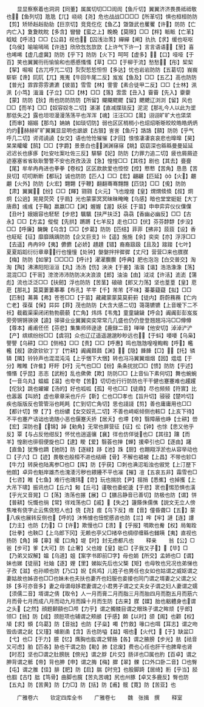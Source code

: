 <!-- { "loadSidebar": true } -->
　　显显察察着也洞洞【同董】属属切切□□訚訚【鱼斤切】翼翼济济畏畏祗祗敬也【鱼列切】卼卼【兀】峣峣【尧】危也战战□□□□【所革切】惧也桓桓防防【剪】矫矫赳赳勍勍【巨京切】竞竞仡仡【鱼乙】曁曁武也矍矍【许】防防【亡内亡入】夐夐眈眈【多含】矕矕【蛮之上】睌睌【莫限】□□【柈】眽眽【亡革】眓眓【呼活】□□【公县】视也【囚浅治羡】繟繟【阐】扏扏【求】缓也呕呕【乌侯】喻喻嘕嘕【许连】欣欣忥忥欯欯【上许气下许一】言言语语【至】喜也唏唏【虚几虚冀】防防【乎下】防防【火下】呵呵【虚多】【口】哑哑【于百】笑也翼翼衎衎愉愉和也慼慼慅慅【草】□□【于柳于流】愁愁【彤】栔栔【挈】啒啒【古兀呼兀二切】烮烮悊悊怛怛【多达】忧也岩岩防防【五葛切】峩峩崭崭【谗】阢阢【兀】嵬嵬【牛回牛尾二反】岌岌【鱼及】□□【五乙】高也防防【普光】霏霏雰雰瀌瀌【彼苗】雪雪【林】霅霅【素合徒甲二反】□□【士林】洬洬【小笃】湒湒【子立】□□【林】□□【落】雴雴【丑入】霫霫【先入】靀靀【蒙】防防【狄】雨也防防防防【所留】飋飋飂飂【留】飉飉辽浏浏【留】风也□□【而羊】□□【奴容奴冬二切】湛湛【直减牒琰反】泥泥【那礼今人以此为埿那低失之】露也坦坦漫漫荡荡平也浑浑【魂】汪汪□□【暠】诩诩旷旷大也栠栠【而审】嫋嫋【那鸟】姌姌【如琰切防】弱也区区梢梢小也炤炤晣晣皎皎皓皓炳炳灼灼赫赫旷旷翼翼显显明也詪詪【古狠】訔訔【鱼斤】詻詻【頟】防防【乎气呼几二切】谔谔譊譊【女交】语也怆怆慛慛【才回】悢悢凄凄哀哀悲也曍曍【昊】杲杲皬皬【鹄】□□【字爵】景景白也渊渊窱窱【眺】窈窈深也緜緜曼曼延延迟迟长也痑痑【吐安吐案吐佐三反】騑騑【妃】防防【力罪力追二切】疲也屑屑迹迹塞塞省省耿耿警警不安也孜孜汲汲【急】惶惶□□【其徃】剧也【其去】亹亹【尾】牟牟冉冉进也拳拳【卷权】区区款款爱也悾悾【控】慗慗【苦角】恳恳【苦艮切】叨叨断断【都玩】诚也防防【匹人】□□【宏】翩翩【匹延】【火】翽翽【火外】防防【火宏】翾翾【乎鞭】翻翻骞骞翲翲【匹饶】□□【曵】防防【肃】翼翼【纷】□□【睴】翧翧【火元】飞也煌煌【皇】煟煟倐倐【叔】炯炯【公逈】晃晃荧荧【乎扃】光也蒙蒙冥冥昧昧晻晻【乌感】暗也堂堂娗娗【大丁唐鼎】彧彧【于鞠】嬴嬴□□【渊】媉媉【渥】妖妖【于苗】申申弈弈仪仪僷僷【丑叶】娥娥容也駓駓【步悲】颿颿【扶严扶泛】骉骉【香幽必幽反】□□【古永】□□【方孟】傱傱【先拱】蹡蹡【七羊反】走也□□【伏】芬芬馞馞【步没】□□【呼廉】馣馣【乌含】□□【步葛】防防【匹结】菲菲【拂非】蔎蔎【设】香也眐眐【征】靡靡踽踽防防【企又巨支】【遥】施施【余】奕奕【亦】浮浮□□【去遥】冉冉【夷】儦儦【必娇】趞趞【错】裔裔趿趿【且及】踥踥【七叶】夏夏蹈蹈衍衍章章行也憧憧【处钟】媻媻拌拌徲徲【丈尺】营营□来也腜腜【梅】防防【如掌】□□□□【呼计】濯濯臔臔【呼典】肥也泡泡【白交普交】淘淘【陶】沸沸阳阳洹洹【丸】汤汤【伤】泱泱【于姜】湝湝【谐】浩浩潒潒【荡】混混□□【干宻】滂滂沛沛防防决决浪浪【郎】油油【由】泧泧【许活】滮滮【蒲彪】流也泛泛□□【扶劒】浮也防防【苦茎】硠硠【郎又力荡】坚也葟葟【皇】苨苨【那礼】莫莫萋萋菶菶【布孔】芊芊【千】芾芾【不味】蓁蓁薿薿【拟】□□【匹制】茀茀【弗】苍苍□□【于苗】藏藏蒙蒙莫莫薱薱【徒内】蔚蔚蓩蓩【亡内亡老】葆葆【保】茻茻【莽】茂也防防【大含大感二切】蔼蔼镳镳【上音暧下二不袄】截截渠渠闭闭勃勃藐藐【亡角】炜炜【韦鬼】童童鐬鐬【呼会】阗阗彭彭岌岌旁旁锵锵骙骙【逵】驿驿业业翼翼奕奕常常几几盛也仍仍登登翘翘冯冯□□僔僔【尊本】甫甫伾伾【芬悲】集集师师逯逯【鹿録二音】啴啴【他安切】淖淖浐浐【产】缤缤纷纷□□【虞羽】众也辽辽遥遥邈邈眇眇远也【于蚪】喓喓【乌枭】譻譻【乌耕】□□【侧格】□□【责】□□【呼惠】鸣也虺虺喤喤輷輷【呼】轞轞【舰】欿欿钦钦丁丁【竹耕】阗阗鼘鼘【渊】【隐】韸韸【□】【托】辚辚【隣】铃铃声也混混沌沌【上乎悃下大悃】转也冯冯翼翼烟烟【因】煴煴【于分】睢睢【许隹】盱盱【吁】元气也□□【纷】条条扰扰□□【愦】防防【乎述】惽惽【乎昆】忞忞【武粉】乱也僛僛【欺】防防□□【上音仙下素何切】舞也蜿蜿【一音乌丸】蝹蝹【温】也夸夸【苦】切切也行行防防也干干健也蹇蹇难也趯趯【佗狄】跳也嬥嬥【汤的】好也呱呱【孤】号也□□【徒鼎】尽也频频【符賔】比也嚣嚣【叫娇】虚也章章采也斤斤【靳】仁也□□孝也【旨升切】骎骎【楚吟切】疾也版版反也管管浴也眊眊【亡到切亡角切】思也諓諓【剪】善也庸庸用也□□【都计切】憭【了】也纷繷【女交奴孔二切】不善也﨑岖倾侧也輆□【上亥下待】不平也蹇产诘诎也诡随小恶也偃蹇夭挢【居夭】也墆【帝】翳障蔽也峥【士耕】嵤【宏】深防也【锦】踔【勑角】无常也屏营征【征】伀【钟】也悇【悆又他乎反】覃【与占反他绀反】怀忧也逍遥忀【襄】徉也仿佯徙也□【其往】躟【而羊】惶剧也徘徊便旋也□【逮】瞹【爱】翳荟也掸【蝉】援牵引也□【逐由】躇【直鱼】犹豫也蹢【驰防】防【逐緑】跢【池】跦【厨】也翺翔浮淤也从容举动也□【子六】□【迹】畏敬也般桓不进也结縎【骨】不解也裮被【上昌】不带也轸□【牛力】转戾也陆离参□也□【挥】防【乎获】□刺也淟涊垢浊也俶党【上汀歴下他朗】卓异也魁岸雄杰也溾涹污秽也鍡鑸不平也凗【摧】凒【五哀五非】霜雪也□【七咨】睢【七鱼】难行也瑰玮【竒】玩也揣抁【尹】揺捎【悉嶣】也掉擭【上大吊下啸】振讯也□【丘六】匑【丘弓】谨敬也委蛇逶【于悲】衺也惕恐惧也潢【乎光又音晃】□【荡】浩荡也搌【展】□【膳吕静音已善切】防极也防【谓】恲【普耕】忨慨也徜【常】徉戏荡也□【戚】【失之】籧篨侏儒僬【説文无立人傍焦唯有侥字止云焦侥短人也】侥【尧】痖【乌下反】瘖【音】僮昏聋□【五】蒙八疾也展转反侧也【呼的】沐怖懅也忸怩慼咨也防【兰】哰【牢】謰【连】謱【力主】也防【力】□【许】欺慢也□【溃】【乎报】啁欺也觠【权】局匍跧【壮拳】也鞅□【上乌郎下冈】无赖也亭父□禇卒也绸缪缠緜也雠眱【夷】直视也扬防【角】嫴【辜】攉【口角】堤【时】封无虑都凡也
　　释亲
　　翁【公】□爸【步可】爹【大可】防【止奢】父也媓【皇】妣□【子我又子】【毕】□【乃弟又奴解】媪【乌道】姐【案字书即前□字】母也娋【所交】孟姉也□【谓】妹也娣【徒丽】社妯【逐】娌【里】娣姒先后也父榘【矩】也母牧也兄况也弟悌也子孜【滋】也孙顺也防【乃口】婗【呉鸡】儿姓子也男任也女如也姑谓之威妪谓之妻姑故也姊咨也□□也妹未也夫扶也妻齐也妇服也妾接也同门谓之壻妻之父谓之父姼【多可亦音多】妻之母谓母姼君妻谓之小君男子谓之丈夫女子谓之妇人妻谓之嬬【须儒二音】壻谓之倩【取令】人一月而膏二月而脂三月而胎四月而胞五月而筋六月而骨七月而成八月而动九月而躁十月而生防【古来】腜【媒】胎也躳軆身也谓之头【之然】顔题颡頟也□颅【力乎】谓之髑髅目谓之眼珠子谓之眸颃【乎郎】领□【翁】防【成】颈脰项也辅谓之颊顄【乎感】頥【以时】颌【阁】也颧【权】頄【求】頞【乌葛】防【音拙】也防【子橤】噣【竹救】喙口也咡【耳志】谓之吻毁齿谓之龀【又瑾】噱剧圅【含】舌也防嗌【益】咽也【火代】【于】缺盆□【弋】也□【于力】臆【忆】膺胸也肱谓之臂胳【各】谓之腋膀【步光】胠【祛音又可虑】胉【匹各】胁也干谓之肋【勒】肺【忿废】费也心任也肝干也脾卑也肾【时忍】坚也□谓之肚膀胱【傍光】谓之脬【片交】肠详也□属也肑【百卓】谓之胂背谓之骶【帝】背也胂【申】谓之脢【梅】臎【翠】髁【口外口卧二音】□也臀【屯】谓之脽【佳】腓【肥】防【启】腨【时兖】也股脚踦【居绮】胻【乎当】胫也腘【古】朏【笃骨】曲脚也臗【苦丸苦魂】尻也州豚【卓又多鹿反】臀也防【五丸】防【苦黄】防【力□】防【括】防【甫】髋【寛】防【苦亚】也

　　广雅卷六
　　钦定四库全书
　　广雅卷七
　　魏　张揖　撰
　　释室
